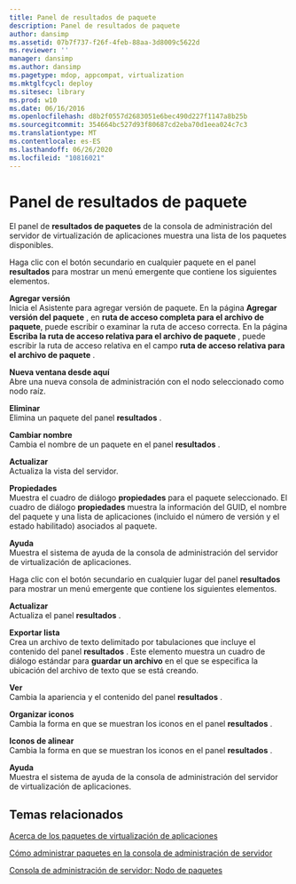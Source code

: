 ```yaml
---
title: Panel de resultados de paquete
description: Panel de resultados de paquete
author: dansimp
ms.assetid: 07b7f737-f26f-4feb-88aa-3d8009c5622d
ms.reviewer: ''
manager: dansimp
ms.author: dansimp
ms.pagetype: mdop, appcompat, virtualization
ms.mktglfcycl: deploy
ms.sitesec: library
ms.prod: w10
ms.date: 06/16/2016
ms.openlocfilehash: d8b2f0557d2683051e6bec490d227f1147a8b25b
ms.sourcegitcommit: 354664bc527d93f80687cd2eba70d1eea024c7c3
ms.translationtype: MT
ms.contentlocale: es-ES
ms.lasthandoff: 06/26/2020
ms.locfileid: "10816021"
---
```

# Panel de resultados de paquete


El panel de **resultados de paquetes** de la consola de administración del servidor de virtualización de aplicaciones muestra una lista de los paquetes disponibles.

Haga clic con el botón secundario en cualquier paquete en el panel **resultados** para mostrar un menú emergente que contiene los siguientes elementos.

<a href="" id="add-version"></a>**Agregar versión**  
Inicia el Asistente para agregar versión de paquete. En la página **Agregar versión del paquete** , en **ruta de acceso completa para el archivo de paquete**, puede escribir o examinar la ruta de acceso correcta. En la página **Escriba la ruta de acceso relativa para el archivo de paquete** , puede escribir la ruta de acceso relativa en el campo **ruta de acceso relativa para el archivo de paquete** .

<a href="" id="new-window-from-here"></a>**Nueva ventana desde aquí**  
Abre una nueva consola de administración con el nodo seleccionado como nodo raíz.

<a href="" id="delete"></a>**Eliminar**  
Elimina un paquete del panel **resultados** .

<a href="" id="rename"></a>**Cambiar nombre**  
Cambia el nombre de un paquete en el panel **resultados** .

<a href="" id="refresh"></a>**Actualizar**  
Actualiza la vista del servidor.

<a href="" id="properties"></a>**Propiedades**  
Muestra el cuadro de diálogo **propiedades** para el paquete seleccionado. El cuadro de diálogo **propiedades** muestra la información del GUID, el nombre del paquete y una lista de aplicaciones (incluido el número de versión y el estado habilitado) asociados al paquete.

<a href="" id="help"></a>**Ayuda**  
Muestra el sistema de ayuda de la consola de administración del servidor de virtualización de aplicaciones.

Haga clic con el botón secundario en cualquier lugar del panel **resultados** para mostrar un menú emergente que contiene los siguientes elementos.

<a href="" id="refresh"></a>**Actualizar**  
Actualiza el panel **resultados** .

<a href="" id="export-list"></a>**Exportar lista**  
Crea un archivo de texto delimitado por tabulaciones que incluye el contenido del panel **resultados** . Este elemento muestra un cuadro de diálogo estándar para **guardar un archivo** en el que se especifica la ubicación del archivo de texto que se está creando.

<a href="" id="view"></a>**Ver**  
Cambia la apariencia y el contenido del panel **resultados** .

<a href="" id="arrange-icons"></a>**Organizar iconos**  
Cambia la forma en que se muestran los iconos en el panel **resultados** .

<a href="" id="line-up-icons"></a>**Iconos de alinear**  
Cambia la forma en que se muestran los iconos en el panel **resultados** .

<a href="" id="help"></a>**Ayuda**  
Muestra el sistema de ayuda de la consola de administración del servidor de virtualización de aplicaciones.

## Temas relacionados


[Acerca de los paquetes de virtualización de aplicaciones](about-application-virtualization-packages.md)

[Cómo administrar paquetes en la consola de administración de servidor](how-to-manage-packages-in-the-server-management-console.md)

[Consola de administración de servidor: Nodo de paquetes](server-management-console-packages-node.md)

 

 






